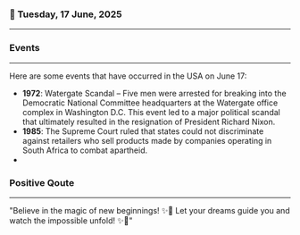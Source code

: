 ### 📅 Tuesday, 17 June, 2025
------
### Events
------
Here are some events that have occurred in the USA on June 17:

- **1972**: Watergate Scandal – Five men were arrested for breaking into the Democratic National Committee headquarters at the Watergate office complex in Washington D.C. This event led to a major political scandal that ultimately resulted in the resignation of President Richard Nixon.
- **1985**: The Supreme Court ruled that states could not discriminate against retailers who sell products made by companies operating in South Africa to combat apartheid.
-
### Positive Qoute
------
"Believe in the magic of new beginnings! ✨🌈 Let your dreams guide you and watch the impossible unfold! ✨💖"
